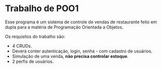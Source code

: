 # Trabalho de POO1

  Esse programa é um sistema de controle de vendas de restaurante feito em dupla para a matéria de Programação Orientada a Objetos.

  Os requisitos do trabalho são:

  - 4 CRUDs.
  - Deverá conter autenticação, login, senha - com cadastro de usuários.
  - Simulação de uma venda, **não precisa controlar estoque**.
  - 2 perfis de usuários.
